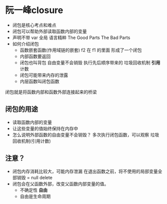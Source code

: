 # 阮一峰closure

- 闭包是核心考点和难点
- 闭包可以帮助外部读取函数内部的变量
- 声明不带 var 全局
  语言精粹 The Good Parts The Bad Parts
- 如何介绍闭包
  - 函数嵌套函数(作用域链的嵌套)
    f2 在 f1 的里面 形成了一个闭包
  - 内部函数要返回
  - 闭包也叫背包 自由变量不会销毁
    执行先后顺序带来的
    垃圾回收机制 **引用**计数
  - 闭包可能带来内存的泄露
  - 内层函数叫闭包函数

闭包就是将函数内部和函数外部连接起来的桥梁

## 闭包的用途

- 读取函数内部的变量
- 让这些变量的值始终保持在内存中
- 怎么说明外部函数的自由变量不会销毁？
  多次执行闭包函数，可以观察
  垃圾回收机制(引用计数)

## 注意？

- 闭包内存消耗比较大，可能内存泄漏
  在退出函数之前，将不使用的局部变量全部销毁
    = null delete
- 闭包会在父函数外部，改变父函数内部变量的值。
  - 不确定性 **自由**
  - 自由是生命周期
  